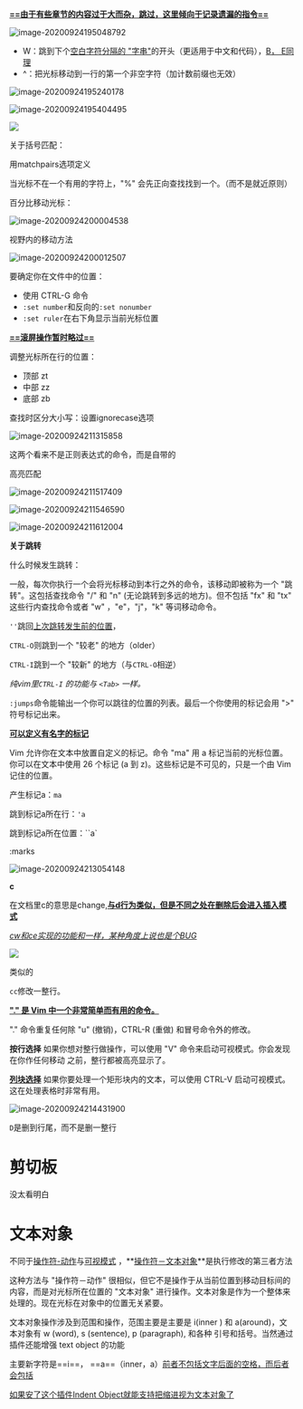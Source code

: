 **<u>==由于有些章节的内容过于大而杂，跳过，这里倾向于记录遗漏的指令==</u>**



![image-20200924195048792](E:%5CMDNotes%5CVim%E7%AC%94%E8%AE%B0%5C%E7%9C%8B%E6%89%8B%E5%86%8C%E7%9A%84Vim%E8%A1%A5%E5%85%85.assets%5Cimage-20200924195048792.png) 

- W：跳到下个<u>空白字符分隔的 "字串"</u>的开头（更适用于中文和代码），<u>B， E同理</u>
- ^：把光标移动到一行的第一个非空字符（加计数前缀也无效）

![image-20200924195240178](E:%5CMDNotes%5CVim%E7%AC%94%E8%AE%B0%5C%E7%9C%8B%E6%89%8B%E5%86%8C%E7%9A%84Vim%E8%A1%A5%E5%85%85.assets%5Cimage-20200924195240178.png) 

![image-20200924195404495](E:%5CMDNotes%5CVim%E7%AC%94%E8%AE%B0%5C%E7%9C%8B%E6%89%8B%E5%86%8C%E7%9A%84Vim%E8%A1%A5%E5%85%85.assets%5Cimage-20200924195404495.png) 

![](E:%5CMDNotes%5CVim%E7%AC%94%E8%AE%B0%5C%E7%9C%8B%E6%89%8B%E5%86%8C%E7%9A%84Vim%E8%A1%A5%E5%85%85.assets%5Cimage-20200924195421504.png) 



关于括号匹配：

用matchpairs选项定义

当光标不在一个有用的字符上，"%" 会先正向查找找到一个。（而不是就近原则）



百分比移动光标：

![image-20200924200004538](E:%5CMDNotes%5CVim%E7%AC%94%E8%AE%B0%5C%E7%9C%8B%E6%89%8B%E5%86%8C%E7%9A%84Vim%E8%A1%A5%E5%85%85.assets%5Cimage-20200924200004538.png) 



视野内的移动方法

![image-20200924200012507](E:%5CMDNotes%5CVim%E7%AC%94%E8%AE%B0%5C%E7%9C%8B%E6%89%8B%E5%86%8C%E7%9A%84Vim%E8%A1%A5%E5%85%85.assets%5Cimage-20200924200012507.png) 





要确定你在文件中的位置：

- 使用 CTRL-G 命令
- `:set number`和反向的`:set nonumber`
- `:set ruler`在右下角显示当前光标位置





**<u>==滚屏操作暂时略过==</u>**



调整光标所在行的位置：

- 顶部 zt 
- 中部 zz
- 底部 zb





查找时区分大小写：设置ignorecase选项



![image-20200924211315858](E:%5CMDNotes%5CVim%E7%AC%94%E8%AE%B0%5C%E7%9C%8B%E6%89%8B%E5%86%8C%E7%9A%84Vim%E8%A1%A5%E5%85%85.assets%5Cimage-20200924211315858.png) 

这两个看来不是正则表达式的命令，而是自带的





高亮匹配

![image-20200924211517409](E:%5CMDNotes%5CVim%E7%AC%94%E8%AE%B0%5C%E7%9C%8B%E6%89%8B%E5%86%8C%E7%9A%84Vim%E8%A1%A5%E5%85%85.assets%5Cimage-20200924211517409.png) 





![image-20200924211546590](E:%5CMDNotes%5CVim%E7%AC%94%E8%AE%B0%5C%E7%9C%8B%E6%89%8B%E5%86%8C%E7%9A%84Vim%E8%A1%A5%E5%85%85.assets%5Cimage-20200924211546590.png) 





![image-20200924211612004](E:%5CMDNotes%5CVim%E7%AC%94%E8%AE%B0%5C%E7%9C%8B%E6%89%8B%E5%86%8C%E7%9A%84Vim%E8%A1%A5%E5%85%85.assets%5Cimage-20200924211612004.png) 



**关于跳转**

什么时候发生跳转：

一般，每次你执行一个会将光标移动到本行之外的命令，该移动即被称为一个 "跳转"。这包括查找命令 "/" 和 "n" (无论跳转到多远的地方)。但不包括 "fx" 和 "tx" 这些行内查找命令或者 "w" ，"e"，"j"，"k" 等词移动命令。

`''`跳回<u>上次跳转发生前的位置</u>，

`CTRL-O`则跳到一个 "较老" 的地方（older）

`CTRL-I`跳到一个 "较新" 的地方（与`CTRL-O`相逆）

*纯vim里`CTRL-I` 的功能与 `<Tab>` 一样。*

`:jumps`命令能输出一个你可以跳往的位置的列表。最后一个你使用的标记会用 ">" 符号标记出来。



**<u>可以定义有名字的标记</u>**

Vim 允许你在文本中放置自定义的标记。命令 "ma" 用 a 标记当前的光标位置。你可以在文本中使用 26 个标记 (a 到 z)。这些标记是不可见的，只是一个由 Vim 记住的位置。

产生标记a：`ma`

跳到标记a所在行：`'a`

跳到标记a所在位置：``a`

:marks

![image-20200924213054148](E:%5CMDNotes%5CVim%E7%AC%94%E8%AE%B0%5C%E7%9C%8B%E6%89%8B%E5%86%8C%E7%9A%84Vim%E8%A1%A5%E5%85%85.assets%5Cimage-20200924213054148.png)





**c**

在文档里c的意思是change,**<u>与d行为类似，但是不同之处在删除后会进入插入模式</u>**



*<u>cw和ce实现的功能和一样，某种角度上说也是个BUG</u>*

![](E:%5CMDNotes%5CVim%E7%AC%94%E8%AE%B0%5C%E7%9C%8B%E6%89%8B%E5%86%8C%E7%9A%84Vim%E8%A1%A5%E5%85%85.assets%5Cimage-20200924213853599.png) 

类似的

`cc`修改一整行。







**<u>"." 是 Vim 中一个非常简单而有用的命令。</u>**

"." 命令重复任何除 "u" (撤销)，CTRL-R (重做) 和冒号命令外的修改。









**按行选择**
如果你想对整行做操作，可以使用 "V" 命令来启动可视模式。你会发现在你作任何移动
之前，整行都被高亮显示了。

**<u>列块选择</u>**
如果你要处理一个矩形块内的文本，可以使用 CTRL-V 启动可视模式。这在处理表格时非常有用。

![image-20200924214431900](E:%5CMDNotes%5CVim%E7%AC%94%E8%AE%B0%5C%E7%9C%8B%E6%89%8B%E5%86%8C%E7%9A%84Vim%E8%A1%A5%E5%85%85.assets%5Cimage-20200924214431900.png) 





`D`是删到行尾，而不是删一整行





# 剪切板

没太看明白



# 文本对象

不同于<u>操作符-动作</u>与<u>可视模式</u> ，**<u>操作符－文本对象</u>**是执行修改的第三者方法

这种方法与 "操作符－动作" 很相似，但它不是操作于从当前位置到移动目标间的内容，而是对光标所在位置的 "文本对象" 进行操作。文本对象是作为一个整体来处理的。现在光标在对象中的位置无关紧要。



文本对象操作涉及到范围和操作，范围主要是主要是 i(inner ) 和 a(around)，文本对象有 w (word), s (sentence), p (paragraph), 和各种 引号和括号。当然通过插件还能增强 text object 的功能

主要新字符是==i==， ==a==（inner，a）<u>前者不包括文字后面的空格，而后者会包括



如果安了这个插件<u>Indent Object</u>就能支持把缩进视为文本对象了




